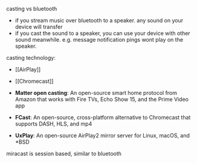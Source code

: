 
casting vs bluetooth
- if you stream music over bluetooth to a speaker. any sound on your device will transfer
- if you cast the sound to a speaker, you can use your device with other sound meanwhile. e.g. message notification pings wont play on the speaker.

casting technology:
- [[AirPlay]]
- [[Chromecast]]

- **Matter open casting**: An open-source smart home protocol from Amazon that works with Fire TVs, Echo Show 15, and the Prime Video app 
- **FCast**: An open-source, cross-platform alternative to Chromecast that supports DASH, HLS, and mp4 
- **UxPlay**: An open-source AirPlay2 mirror server for Linux, macOS, and *BSD

miracast is session based, similar to bluetooth